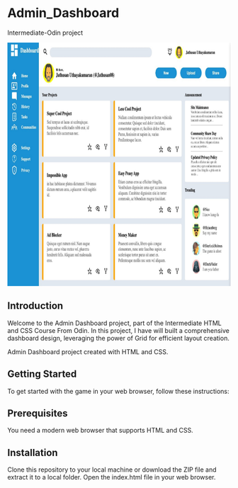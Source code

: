 # Admin_Dashboard

Intermediate-Odin project

<img src="image.png" alt="Alt text" width="800" height="550">

## Introduction

Welcome to the Admin Dashboard project, part of the Intermediate HTML and CSS Course From Odin. In this project, I have will built a comprehensive dashboard design, leveraging the power of Grid for efficient layout creation.

Admin Dashboard project created with HTML and CSS.

## Getting Started

To get started with the game in your web browser, follow these instructions:

## Prerequisites

You need a modern web browser that supports HTML and CSS.

## Installation

Clone this repository to your local machine or download the ZIP file and extract it to a local folder. Open the index.html file in your web browser.
